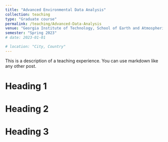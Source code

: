 ```yaml
---
title: "Advanced Environmental Data Analysis"
collection: teaching
type: "Graduate course"
permalink: /teaching/Advanced-Data-Analysis
venue: "Georgia Institute of Technology, School of Earth and Atmospheric Sciences"
semester: "Spring 2023"
# date: 2023-01-01

# location: "City, Country"
---
```


This is a description of a teaching experience. You can use markdown like any other post.

Heading 1
======

Heading 2
======

Heading 3
======
